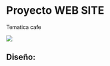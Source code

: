<h1>Proyecto WEB SITE</h1>
<p>Tematica cafe</p>
<img src="https://github.com/facchin21/Proyecto-Coffe/assets/130471266/41fa9f97-b16a-4cff-a4f2-068547aca2b2">

<h2>Diseño:</h2>

